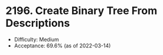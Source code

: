# 2196. Create Binary Tree From Descriptions
- Difficulty: Medium
- Acceptance: 69.6% (as of 2022-03-14)
